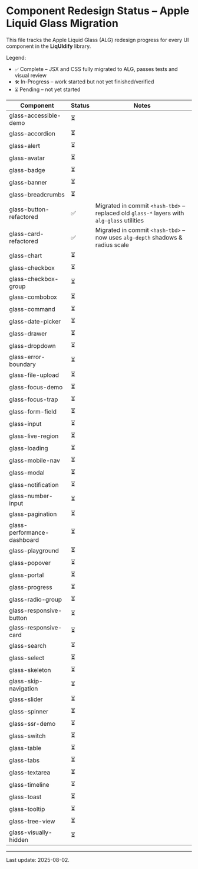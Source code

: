 # Component Redesign Status – Apple Liquid Glass Migration

This file tracks the Apple Liquid Glass (ALG) redesign progress for every UI component in the **LiqUIdify** library.

Legend:

- `✅` Complete – JSX and CSS fully migrated to ALG, passes tests and visual review
- `🛠️` In-Progress – work started but not yet finished/verified
- `⏳` Pending – not yet started

| Component | Status | Notes |
|-----------|--------|-------|
| glass-accessible-demo | ⏳ | |
| glass-accordion | ⏳ | |
| glass-alert | ⏳ | |
| glass-avatar | ⏳ | |
| glass-badge | ⏳ | |
| glass-banner | ⏳ | |
| glass-breadcrumbs | ⏳ | |
| glass-button-refactored | ✅ | Migrated in commit `<hash-tbd>` – replaced old `glass-*` layers with `alg-glass` utilities |
| glass-card-refactored | ✅ | Migrated in commit `<hash-tbd>` – now uses `alg-depth` shadows & radius scale |
| glass-chart | ⏳ | |
| glass-checkbox | ⏳ | |
| glass-checkbox-group | ⏳ | |
| glass-combobox | ⏳ | |
| glass-command | ⏳ | |
| glass-date-picker | ⏳ | |
| glass-drawer | ⏳ | |
| glass-dropdown | ⏳ | |
| glass-error-boundary | ⏳ | |
| glass-file-upload | ⏳ | |
| glass-focus-demo | ⏳ | |
| glass-focus-trap | ⏳ | |
| glass-form-field | ⏳ | |
| glass-input | ⏳ | |
| glass-live-region | ⏳ | |
| glass-loading | ⏳ | |
| glass-mobile-nav | ⏳ | |
| glass-modal | ⏳ | |
| glass-notification | ⏳ | |
| glass-number-input | ⏳ | |
| glass-pagination | ⏳ | |
| glass-performance-dashboard | ⏳ | |
| glass-playground | ⏳ | |
| glass-popover | ⏳ | |
| glass-portal | ⏳ | |
| glass-progress | ⏳ | |
| glass-radio-group | ⏳ | |
| glass-responsive-button | ⏳ | |
| glass-responsive-card | ⏳ | |
| glass-search | ⏳ | |
| glass-select | ⏳ | |
| glass-skeleton | ⏳ | |
| glass-skip-navigation | ⏳ | |
| glass-slider | ⏳ | |
| glass-spinner | ⏳ | |
| glass-ssr-demo | ⏳ | |
| glass-switch | ⏳ | |
| glass-table | ⏳ | |
| glass-tabs | ⏳ | |
| glass-textarea | ⏳ | |
| glass-timeline | ⏳ | |
| glass-toast | ⏳ | |
| glass-tooltip | ⏳ | |
| glass-tree-view | ⏳ | |
| glass-visually-hidden | ⏳ | |

---

Last update: 2025-08-02.
